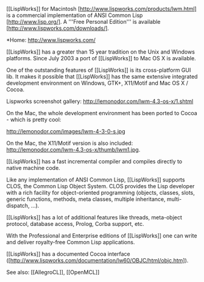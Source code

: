 


[[LispWorks]] for Macintosh [http://www.lispworks.com/products/lwm.html] is a commercial implementation of ANSI Common Lisp [http://www.lisp.org/].
A '''Free Personal Edition''' is available [http://www.lispworks.com/downloads/].


*Home: http://www.lispworks.com/



[[LispWorks]] has a greater than 15 year tradition on the Unix and Windows platforms.
Since July 2003 a port of [[LispWorks]] to Mac OS X is available.

One of the outstanding features of [[LispWorks]] is its cross-platform GUI lib.
It makes it possible that [[LispWorks]] has the same extensive integrated
development environment on Windows, GTK+, X11/Motif and Mac OS X / Cocoa.

Lispworks screenshot gallery:  http://lemonodor.com/lwm-4.3-os-x/1.shtml

On the Mac, the whole development environment has been ported to Cocoa - which is pretty cool: 

http://lemonodor.com/images/lwm-4-3-0-s.jpg

On the Mac, the X11/Motif version is also included:
http://lemonodor.com/lwm-4.3-os-x/thumb/lwm1.jpg.

[[LispWorks]] has a fast incremental compiler and compiles directly to native machine code.

Like any implementation of ANSI Common Lisp, [[LispWorks]] supports CLOS, the Common Lisp Object System.
CLOS provides the Lisp developer with a rich facility for object-oriented programming
(objects, classes, slots, generic functions, methods, meta classes, multiple inheritance, multi-dispatch, ...).

[[LispWorks]] has a lot of additional features like threads, meta-object protocol, database access, Prolog, Corba support, etc.

With the Professional and Enterprise editions of [[LispWorks]] one can write and deliver royalty-free Common Lisp applications.

[[LispWorks]] has a documented Cocoa interface ([http://www.lispworks.com/documentation/lw60/OBJC/html/objc.htm]).

See also:  [[AllegroCL]], [[OpenMCL]]